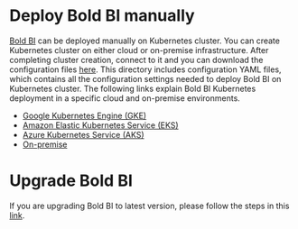 # Deploy Bold BI manually

[Bold BI](https://www.boldbi.com/) can be deployed manually on Kubernetes cluster. You can create Kubernetes cluster on either cloud or on-premise infrastructure. After completing cluster creation, connect to it and you can download the configuration files [here](deploy/). This directory includes configuration YAML files, which contains all the configuration settings needed to deploy Bold BI on Kubernetes cluster. The following links explain Bold BI Kubernetes deployment in a specific cloud and on-premise environments.
    
* [Google Kubernetes Engine (GKE)](google-gke.md)
* [Amazon Elastic Kubernetes Service (EKS)](amazon-eks.md)
* [Azure Kubernetes Service (AKS)](microsoft-aks.md)
* [On-premise](on-premise.md)


# Upgrade Bold BI

If you are upgrading Bold BI to latest version, please follow the steps in this [link](upgrade.md).
